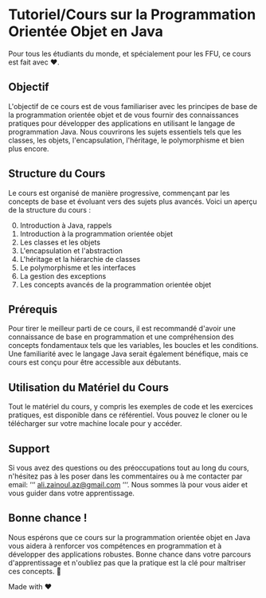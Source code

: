 # Tutoriel/Cours sur la Programmation Orientée Objet en Java

Pour tous les étudiants du monde, et spécialement pour les FFU, ce cours est fait avec ❤️.

## Objectif

L'objectif de ce cours est de vous familiariser avec les principes de base de la programmation orientée objet et de vous fournir des connaissances pratiques pour développer des applications en utilisant le langage de programmation Java. Nous couvrirons les sujets essentiels tels que les classes, les objets, l'encapsulation, l'héritage, le polymorphisme et bien plus encore.

## Structure du Cours

Le cours est organisé de manière progressive, commençant par les concepts de base et évoluant vers des sujets plus avancés. Voici un aperçu de la structure du cours :

0. Introduction à Java, rappels
1. Introduction à la programmation orientée objet
2. Les classes et les objets
3. L'encapsulation et l'abstraction
4. L'héritage et la hiérarchie de classes
5. Le polymorphisme et les interfaces
6. La gestion des exceptions
7. Les concepts avancés de la programmation orientée objet

## Prérequis

Pour tirer le meilleur parti de ce cours, il est recommandé d'avoir une connaissance de base en programmation et une compréhension des concepts fondamentaux tels que les variables, les boucles et les conditions. Une familiarité avec le langage Java serait également bénéfique, mais ce cours est conçu pour être accessible aux débutants.

## Utilisation du Matériel du Cours

Tout le matériel du cours, y compris les exemples de code et les exercices pratiques, est disponible dans ce référentiel. Vous pouvez le cloner ou le télécharger sur votre machine locale pour y accéder.

## Support

Si vous avez des questions ou des préoccupations tout au long du cours, n'hésitez pas à les poser dans les commentaires ou à me contacter par email: ‘‘‘ ali.zainoul.az@gmail.com ‘‘‘. Nous sommes là pour vous aider et vous guider dans votre apprentissage.

## Bonne chance !

Nous espérons que ce cours sur la programmation orientée objet en Java vous aidera à renforcer vos compétences en programmation et à développer des applications robustes. Bonne chance dans votre parcours d'apprentissage et n'oubliez pas que la pratique est la clé pour maîtriser ces concepts. 🚀

Made with ❤️
